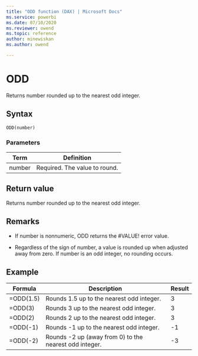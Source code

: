 ```yaml
---
title: "ODD function (DAX) | Microsoft Docs"
ms.service: powerbi 
ms.date: 07/10/2020
ms.reviewer: owend
ms.topic: reference
author: minewiskan
ms.author: owend

---
```

# ODD

Returns number rounded up to the nearest odd integer.  
  
## Syntax  
  
```dax
ODD(number)  
```
  
### Parameters  
  
|Term|Definition|  
|--------|--------------|  
|number|Required. The value to round.|  
  
## Return value

Returns number rounded up to the nearest odd integer.  
  
## Remarks

- If number is nonnumeric, ODD returns the #VALUE! error value.  
  
- Regardless of the sign of number, a value is rounded up when adjusted away from zero. If number is an odd integer, no rounding occurs.  
  
## Example  
  
|Formula|Description|Result|  
|-----------|---------------|----------|  
|=ODD(1.5)|Rounds 1.5 up to the nearest odd integer.|3|  
|=ODD(3)|Rounds 3 up to the nearest odd integer.|3|  
|=ODD(2)|Rounds 2 up to the nearest odd integer.|3|  
|=ODD(-1)|Rounds -1 up to the nearest odd integer.|-1|  
|=ODD(-2)|Rounds -2 up (away from 0) to the nearest odd integer.|-3|  
